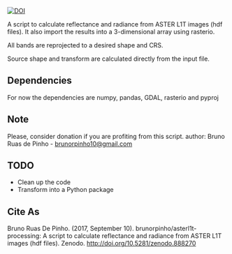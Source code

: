 [![DOI](https://zenodo.org/badge/DOI/10.5281/zenodo.888270.svg)](https://doi.org/10.5281/zenodo.888270)

A script to calculate reflectance and radiance from ASTER L1T images (hdf files). It also import the results into a 3-dimensional array using rasterio.
    
All bands are reprojected to a desired shape and CRS.

Source shape and transform are calculated directly from the input file.

## Dependencies

For now the dependencies are numpy, pandas, GDAL, rasterio and pyproj

## Note

Please, consider donation if you are profiting from this script.
author: Bruno Ruas de Pinho - brunorpinho10@gmail.com

## TODO

* Clean up the code
* Transform into a Python package

## Cite As

Bruno Ruas De Pinho. (2017, September 10). brunorpinho/asterl1t-processing: A script to calculate reflectance and radiance from ASTER L1T images (hdf files). Zenodo. http://doi.org/10.5281/zenodo.888270
